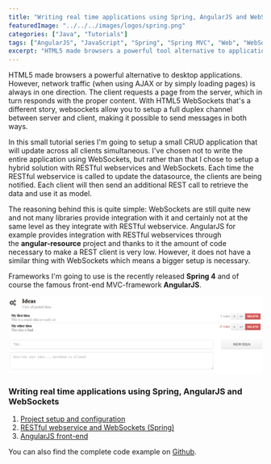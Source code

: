 ```yaml
---
title: "Writing real time applications using Spring, AngularJS and WebSockets"
featuredImage: "../../../images/logos/spring.png"
categories: ["Java", "Tutorials"]
tags: ["AngularJS", "JavaScript", "Spring", "Spring MVC", "Web", "WebSockets"]
excerpt: "HTML5 made browsers a powerful tool alternative to applications. With HTML5 WebSockets you can also send messages over the network in both ways unlike AJAX."
---
```


HTML5 made browsers a powerful alternative to desktop applications. However, network traffic (when using AJAX or by simply loading pages) is always in one direction. The client requests a page from the server, which in turn responds with the proper content. With HTML5 WebSockets that's a different story, websockets allow you to setup a full duplex channel between server and client, making it possible to send messages in both ways.

In this small tutorial series I'm going to setup a small CRUD application that will update across all clients simultaneous. I've chosen not to write the entire application using WebSockets, but rather than that I chose to setup a hybrid solution with RESTful webservices and WebSockets. Each time the RESTful webservice is called to update the datasource, the clients are being notified. Each client will then send an additional REST call to retrieve the data and use it as model.

The reasoning behind this is quite simple: WebSockets are still quite new and not many libraries provide integration with it and certainly not at the same level as they integrate with RESTful webservice. AngularJS for example provides integration with RESTful webservices through the **angular-resource** project and thanks to it the amount of code necessary to make a REST client is very low. However, it does not have a similar thing with WebSockets which means a bigger setup is necessary.

Frameworks I'm going to use is the recently released **Spring 4** and of course the famous front-end MVC-framework **AngularJS**.

![angular-orderby-class](./images/angular-orderby-class.png)

### Writing real time applications using Spring, AngularJS and WebSockets

1. [Project setup and configuration](/spring-websockets-config)
2. [RESTful webservice and WebSockets (Spring)](/spring-websockets-spring)
3. [AngularJS front-end](/spring-websockets-angular)

You can also find the complete code example on [Github](https://github.com/g00glen00b/spring-websockets).
